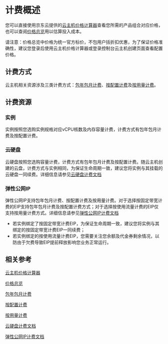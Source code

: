 # 计费概述

您可以直接使用京东云提供的[云主机价格计算器](https://www.jdcloud.com/calculator/calHost)查看您所需的产品组合对应价格，也可以查阅[价格总览]()用以估算投入成本。

请注意：价格总览中价格为统一官方标价，不包用户括折扣优惠，为了保证价格准确性，建议您登录后使用云主机价格计算器或登录控制台云主机创建页面查看配置价格。

## 计费方式
云主机相关资源涉及三类计费方式：[包年包月计费]()、[按配置计费]()及[按用量计费]()。

## 计费资源
### 实例

实例按照您选购实例规格对应vCPU核数及内存容量计费，计费方式有包年包月计费及按配置计费。
### 云硬盘

云硬盘按照您选购容量计费，计费方式有包年包月计费及按配置计费。随云主机创建的云盘，计费方式与实例相同，为保证生命周期一致，建议您将实例与其挂载的云硬盘一同续费。详细信息请参见[云硬盘计费文档]()

### 弹性公网IP

弹性公网IP支持包年包月计费、按配置计费及按用量计费。对于选择按固定带宽计费的EIP支持包年包月计费及按配置计费方式；对于选择按使用流量计费的EIP仅支持按用量计费方式。详细信息请参见[弹性公网IP计费文档]()

* 若实例绑定了按固定带宽计费EIP，为保证生命周期一致，建议您将实例与其绑定的按固定带宽计费EIP一同续费；
* 若实例绑定的按使用流量计费EIP，您需要关注您余额及代金券剩余情况，以防由于欠费导致EIP提前释放影响您业务正常运行。

## 相关参考
[云主机价格计算器](https://www.jdcloud.com/calculator/calHost)

[价格总览]()

[包年包月计费]()

[按配置计费]()

[按用量计费]()

[云硬盘计费文档]()

[弹性公网IP计费文档]()




 
